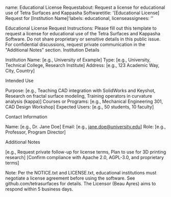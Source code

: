 
name: Educational License Requestabout: Request a license for educational use of Tetra Surfaces and Kappasha Softwaretitle: '[Educational License] Request for [Institution Name]'labels: educational, licenseassignees: ''

Educational License Request
Instructions: Please fill out this template to request a license for educational use of the Tetra Surfaces and Kappasha Software. Do not share proprietary or sensitive details in this public issue. For confidential discussions, request private communication in the "Additional Notes" section.
Institution Details

Institution Name: [e.g., University of Example]
Type: [e.g., University, Technical College, Research Institute]
Address: [e.g., 123 Academic Way, City, Country]

Intended Use

Purpose: [e.g., Teaching CAD integration with SolidWorks and Keyshot, Research on fractal surface modeling, Training operators in curvature analysis (kappa)]
Courses or Programs: [e.g., Mechanical Engineering 301, CAD Design Workshop]
Expected Users: [e.g., 50 students, 10 faculty]

Contact Information

Name: [e.g., Dr. Jane Doe]
Email: [e.g., jane.doe@university.edu]
Role: [e.g., Professor, Program Director]

Additional Notes

[e.g., Request private follow-up for license terms, Plan to use for 3D printing research]
[Confirm compliance with Apache 2.0, AGPL-3.0, and proprietary terms]

Note: Per the NOTICE.txt and LICENSE.txt, educational institutions must negotiate a license agreement before using the software. See github.com/tetrasurfaces for details. The Licensor (Beau Ayres) aims to respond within 5 business days.
